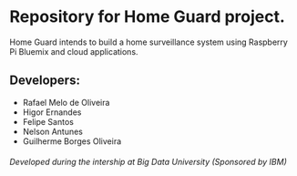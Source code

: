 # Repository for Home Guard project.
 Home Guard intends to build a home surveillance system using Raspberry Pi
 Bluemix and cloud applications.

## Developers:
* Rafael Melo de Oliveira
* Higor Ernandes
* Felipe Santos
* Nelson Antunes
* Guilherme Borges Oliveira

###### Developed during the intership at Big Data University (Sponsored by IBM)
